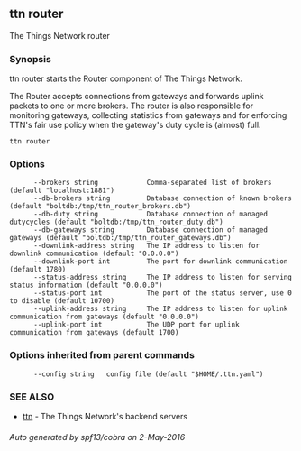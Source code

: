 ## ttn router

The Things Network router

### Synopsis


ttn router starts the Router component of The Things Network.

The Router accepts connections from gateways and forwards uplink packets to one
or more brokers. The router is also responsible for monitoring gateways,
collecting statistics from gateways and for enforcing TTN's fair use policy when
the gateway's duty cycle is (almost) full.

```
ttn router
```

### Options

```
      --brokers string            Comma-separated list of brokers (default "localhost:1881")
      --db-brokers string         Database connection of known brokers (default "boltdb:/tmp/ttn_router_brokers.db")
      --db-duty string            Database connection of managed dutycycles (default "boltdb:/tmp/ttn_router_duty.db")
      --db-gateways string        Database connection of managed gateways (default "boltdb:/tmp/ttn_router_gateways.db")
      --downlink-address string   The IP address to listen for downlink communication (default "0.0.0.0")
      --downlink-port int         The port for downlink communication (default 1780)
      --status-address string     The IP address to listen for serving status information (default "0.0.0.0")
      --status-port int           The port of the status server, use 0 to disable (default 10700)
      --uplink-address string     The IP address to listen for uplink communication from gateways (default "0.0.0.0")
      --uplink-port int           The UDP port for uplink communication from gateways (default 1700)
```

### Options inherited from parent commands

```
      --config string   config file (default "$HOME/.ttn.yaml")
```

### SEE ALSO
* [ttn](ttn)	 - The Things Network's backend servers

###### Auto generated by spf13/cobra on 2-May-2016
